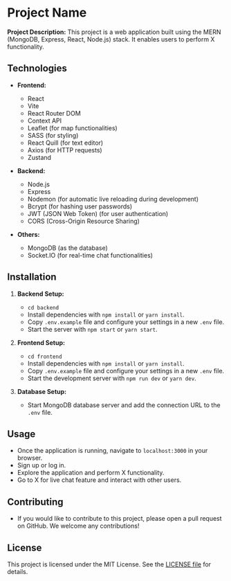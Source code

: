# Project Name

**Project Description:** This project is a web application built using the MERN (MongoDB, Express, React, Node.js) stack. It enables users to perform X functionality.

## Technologies

- **Frontend:**
  - React
  - Vite
  - React Router DOM
  - Context API
  - Leaflet (for map functionalities)
  - SASS (for styling)
  - React Quill (for text editor)
  - Axios (for HTTP requests)
  - Zustand

- **Backend:**
  - Node.js
  - Express
  - Nodemon (for automatic live reloading during development)
  - Bcrypt (for hashing user passwords)
  - JWT (JSON Web Token) (for user authentication)
  - CORS (Cross-Origin Resource Sharing)

- **Others:**
  - MongoDB (as the database)
  - Socket.IO (for real-time chat functionalities)

## Installation

1. **Backend Setup:**
   - `cd backend`
   - Install dependencies with `npm install` or `yarn install`.
   - Copy `.env.example` file and configure your settings in a new `.env` file.
   - Start the server with `npm start` or `yarn start`.

2. **Frontend Setup:**
   - `cd frontend`
   - Install dependencies with `npm install` or `yarn install`.
   - Copy `.env.example` file and configure your settings in a new `.env` file.
   - Start the development server with `npm run dev` or `yarn dev`.

3. **Database Setup:**
   - Start MongoDB database server and add the connection URL to the `.env` file.

## Usage

- Once the application is running, navigate to `localhost:3000` in your browser.
- Sign up or log in.
- Explore the application and perform X functionality.
- Go to X for live chat feature and interact with other users.

## Contributing

- If you would like to contribute to this project, please open a pull request on GitHub. We welcome any contributions!

## License

This project is licensed under the MIT License. See the [LICENSE file](LICENSE) for details.
